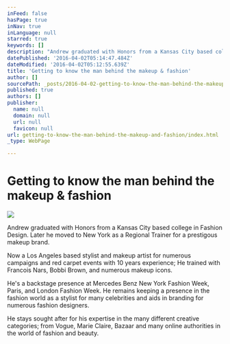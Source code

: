 ```yaml
---
inFeed: false
hasPage: true
inNav: true
inLanguage: null
starred: true
keywords: []
description: "Andrew graduated with Honors from a Kansas City based college in Fashion Design. Later he moved to New York as a Regional Trainer for a prestigous makeup brand.\_"
datePublished: '2016-04-02T05:14:47.484Z'
dateModified: '2016-04-02T05:12:55.639Z'
title: 'Getting to know the man behind the makeup & fashion'
author: []
sourcePath: _posts/2016-04-02-getting-to-know-the-man-behind-the-makeup-and-fashion.md
published: true
authors: []
publisher:
  name: null
  domain: null
  url: null
  favicon: null
url: getting-to-know-the-man-behind-the-makeup-and-fashion/index.html
_type: WebPage

---
```

# Getting to know the man behind the makeup & fashion
![](https://the-grid-user-content.s3-us-west-2.amazonaws.com/e7fbd3bd-0737-4521-930a-25091f667304.jpg)

Andrew graduated with Honors from a Kansas City based college in Fashion Design. Later he moved to New York as a Regional Trainer for a prestigous makeup brand. 

Now a Los Angeles based stylist and makeup artist for numerous campaigns and red carpet events with 10 years experience; He trained with Francois Nars, Bobbi Brown, and numerous makeup icons.

He's a backstage presence at Mercedes Benz New York Fashion Week, Paris, and London Fashion Week. He remains keeping a presence in the fashion world as a stylist for many celebrities and aids in branding for numerous fashion designers.

He stays sought after for his expertise in the many different creative categories; from Vogue, Marie Claire, Bazaar and many online authorities in the world of fashion and beauty.